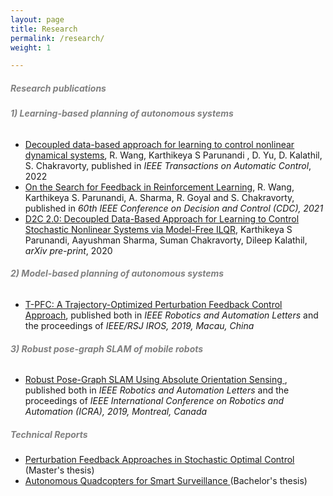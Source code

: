 ```yaml
---
layout: page
title: Research
permalink: /research/
weight: 1

---
```


<!-- This site is currently in progress. Check back later to see any interesting content! -->

##### <span style="color:Gray">**Research publications**</span>

###### <span style="color:Gray">**1) Learning-based planning of autonomous systems**</span>

- <span style="font-size: 14px;"> <u><a href="https://ieeexplore.ieee.org/abstract/document/9525194">Decoupled data-based approach for learning to control nonlinear dynamical systems</a></u>, R. Wang, <a> Karthikeya S Parunandi </a>, D. Yu, D. Kalathil, S. Chakravorty, published in <i>IEEE Transactions on Automatic Control</i>, 2022</span>
- <span style="font-size: 14px;"><a href="https://ieeexplore.ieee.org/abstract/document/9683350">On the Search for Feedback in Reinforcement Learning</a>, 
    R. Wang, Karthikeya S. Parunandi, A. Sharma, R. Goyal and S. Chakravorty, published in <i>60th IEEE Conference on Decision and Control (CDC), 2021</i></span>
- <span style="font-size: 14px;"><a href="https://arxiv.org/abs/2002.07368">D2C 2.0: Decoupled Data-Based Approach for Learning to Control Stochastic Nonlinear Systems via Model-Free ILQR</a>, Karthikeya S Parunandi, Aayushman Sharma, Suman Chakravorty, Dileep Kalathil, <i>arXiv pre-print</i>, 2020</span>

###### <span style="color:Gray">**2) Model-based planning of autonomous systems**</span>

- <span style="font-size: 14px;"><a href="https://ieeexplore.ieee.org/abstract/document/8755450">T-PFC: A Trajectory-Optimized Perturbation Feedback Control Approach</a>, published both in <i>IEEE Robotics and Automation Letters</i> and the proceedings of <i>IEEE/RSJ IROS, 2019, Macau, China</i></span>

###### <span style="color:Gray">**3) Robust pose-graph SLAM of mobile robots**</span>
- <span style="font-size: 14px;"><a href="https://ieeexplore.ieee.org/abstract/document/8613891">Robust Pose-Graph SLAM Using Absolute Orientation Sensing
</a>, published both in <i>IEEE Robotics and Automation Letters</i> and the proceedings of <i>IEEE International Conference on Robotics and Automation (ICRA), 2019, Montreal, Canada</i></span>

##### <span style="color:Gray">**Technical Reports**</span>

- <span style="font-size: 14px;"><a href="https://oaktrust.library.tamu.edu/handle/1969.1/188787">Perturbation Feedback Approaches in Stochastic Optimal Control</a> (Master's thesis)</span>
- <span style="font-size: 14px;"><a href="https://drive.google.com/file/d/1Jnqp-eM0OwPWy9ERNnRSMeXai4fCc4Wk/view"> Autonomous Quadcopters for Smart Surveillance </a> (Bachelor's thesis) </span>

